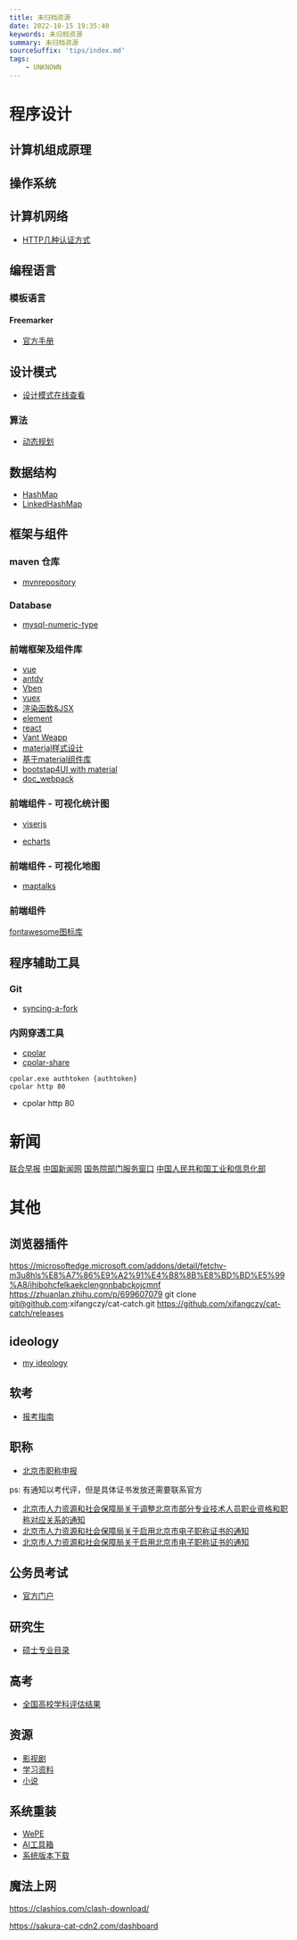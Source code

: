 ```yaml
---
title: 未归档资源
date: 2022-10-15 19:35:40
keywords: 未归档资源
summary: 未归档资源
sourceSuffix: 'tips/index.md'
tags:
    - UNKNOWN
---
```


# 程序设计

## 计算机组成原理

## 操作系统

## 计算机网络

+ [HTTP几种认证方式](https://www.cnblogs.com/xy-ouyang/p/12609387.html#content)

## 编程语言

### 模板语言

#### Freemarker

+ [官方手册](https://freemarker.sourceforge.io/docs/ref_builtins_string.html#ref_builtin_json_string)

## 设计模式

+ [设计模式在线查看](https://refactoring.guru/design-patterns/catalog)

### 算法

+ [动态规划](https://oi-wiki.org/dp/number/)

## 数据结构

+ [HashMap](https://www.jianshu.com/p/dde9b12343c1)
+ [LinkedHashMap](https://www.jianshu.com/p/8f4f58b4b8ab)

## 框架与组件

### maven 仓库

+ [mvnrepository](https://mvnrepository.com/)

### Database

+ [mysql-numeric-type](https://dev.mysql.com/doc/refman/8.0/en/numeric-type-syntax.html)

### 前端框架及组件库

+ [vue](https://cn.vuejs.org/guide/components/slots.html#render-scope)
+ [antdv](https://www.antdv.com/components/select-cn/)
+ [Vben](https://doc.vvbin.cn/components/glob/button.html)
+ [vuex](https://vuex.vuejs.org/zh/installation.html)
+ [渲染函数&JSX](https://v2.cn.vuejs.org/v2/guide/render-function.html)
+ [element](https://element.eleme.cn/2.0/#/zh-CN/component/table)
+ [react](https://react.docschina.org/tutorial/tutorial.html#what-is-react)
+ [Vant Weapp](https://vant-contrib.gitee.io/vant-weapp/#/home)
+ [material样式设计](https://material-io.cn/components?platform=ios)
+ [基于material组件库](https://mui.com/zh/material-ui/react-tree-view/#gmail-clone)
+ [bootstap4UI with material](https://blog.csdn.net/cunjie3951/article/details/106903222/)
+ [doc_webpack](https://www.w3cschool.cn/doc_webpack/webpack-loaders-sass-loader.html)

### 前端组件 - 可视化统计图

+ [viserjs](https://viserjs.gitee.io/)

+ [echarts](https://echarts.apache.org/examples/zh/index.html)

### 前端组件 - 可视化地图

+ [maptalks](https://maptalks.org/maptalks.js/api/0.x/ImageLayer.html)

### 前端组件

[fontawesome图标库](http://www.fontawesome.com.cn/faicons/)

## 程序辅助工具

### Git

+ [syncing-a-fork](https://docs.github.com/en/pull-requests/collaborating-with-pull-requests/working-with-forks/syncing-a-fork)

### 内网穿透工具

+ [cpolar](https://dashboard.cpolar.com/get-started)
+ [cpolar-share](https://i.cpolar.com/m/4iCU)
```shell
cpolar.exe authtoken {authtoken}
cpolar http 80
```
+ cpolar http 80

# 新闻

[联合早报](https://www.zaobao.com/)
[中国新闻网](https://www.chinanews.com/)
[国务院部门服务窗口](https://gjzwfw.www.gov.cn/col/col485/index.html)
[中国人民共和国工业和信息化部](https://www.miit.gov.cn/)

# 其他

## 浏览器插件

https://microsoftedge.microsoft.com/addons/detail/fetchv-m3u8hls%E8%A7%86%E9%A2%91%E4%B8%8B%E8%BD%BD%E5%99%A8/ihibohcfelkaekclengnnbabckojcmnf
https://zhuanlan.zhihu.com/p/699607079
git clone git@github.com:xifangczy/cat-catch.git
https://github.com/xifangczy/cat-catch/releases

## ideology

+ [my ideology](/ideology)

## 软考

+ [报考指南](https://www.ruankao.org.cn/platform)

## 职称

+ [北京市职称申报](https://fuwu.rsj.beijing.gov.cn/pingshen/main#)

ps: 有通知以考代评，但是具体证书发放还需要联系官方

+ [北京市人力资源和社会保障局关于调整北京市部分专业技术人员职业资格和职称对应关系的通知](https://www.beijing.gov.cn/zhengce/zczt/zcwjhb/zczdgg/zhzdzc/202311/t20231116_3302868.html)
+ [北京市人力资源和社会保障局关于启用北京市电子职称证书的通知](https://www.beijing.gov.cn/zhengce/zczt/zcwjhb/zczdgg/zhzdzc/202102/t20210205_2278132.html)
+ [北京市人力资源和社会保障局关于启用北京市电子职称证书的通知](https://banshi.beijing.gov.cn/tzgg/202102/t20210208_426813.html)

## 公务员考试

+ [官方门户](http://bm.scs.gov.cn/pp/gkweb/core/web/ui/business/home/gkhome.html)

## 研究生

+ [硕士专业目录](https://yz.chsi.com.cn/zsml/zyfx_search.jsp)

## 高考

+ [全国高校学科评估结果](https://www.cdgdc.edu.cn/dslxkpgjggb/index.htm)

## 资源

+ [影视剧](https://sou.s.sou.soushuju.cn/)
+ [学习资料](http://wan.xue.wanxuege.shop/)
+ [小说](https://wanyueshuwu.com/)

## 系统重装

+ [WePE](https://www.wepe.com.cn/download.html)
+ [AI工具箱](https://ai-bot.cn/?utm_source=wepe)
+ [系统版本下载](https://msdn.itellyou.cn/)

## 魔法上网

https://clashios.com/clash-download/

https://sakura-cat-cdn2.com/dashboard